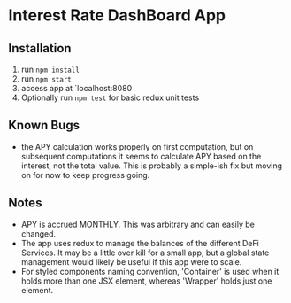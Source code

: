 # Interest Rate DashBoard App

## Installation
1. run `npm install`
2. run `npm start`
3. access app at `localhost:8080
4. Optionally run `npm test` for basic redux unit tests

## Known Bugs
- the APY calculation works properly on first computation, but on subsequent computations it seems to calculate APY based on the interest, not the total value. This is probably a simple-ish fix but moving on for now to keep progress going.

## Notes
- APY is accrued MONTHLY. This was arbitrary and can easily be changed.
- The app uses redux to manage the balances of the different DeFi Services. It may be a little over kill for a small app, but a global state management would likely be useful if this app were to scale.
- For styled components naming convention, 'Container' is used when it holds more than one JSX element, whereas 'Wrapper' holds just one element.

